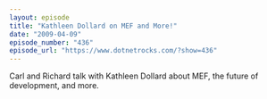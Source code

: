 ```yaml
---
layout: episode
title: "Kathleen Dollard on MEF and More!"
date: "2009-04-09"
episode_number: "436"
episode_url: "https://www.dotnetrocks.com/?show=436"
---
```


Carl and Richard talk with Kathleen Dollard about MEF, the future of development, and more.
